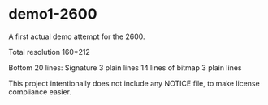 # demo1-2600
A first actual demo attempt for the 2600.

Total resolution 160*212

Bottom 20 lines: Signature
3 plain lines
14 lines of bitmap
3 plain lines

This project intentionally does not include any NOTICE file, to make license compliance easier.
